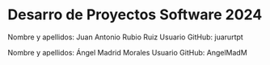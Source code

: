 # Desarro de Proyectos Software 2024

Nombre y apellidos: Juan Antonio Rubio Ruiz
Usuario GitHub: juarurtpt

Nombre y apellidos: Ángel Madrid Morales
Usuario GitHub: AngelMadM
